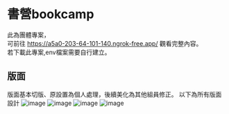# 書營bookcamp
此為團體專案，<br>
可前往 https://a5a0-203-64-101-140.ngrok-free.app/ 觀看完整內容。<br>
若下載此專案,env檔案需要自行建立。<br>

## 版面
版面基本切版、原設置為個人處理，後續美化為其他組員修正。
以下為所有版面設計
![image](https://github.com/milu0925/bookcamp/assets/122149992/bf83715c-8515-4046-877d-a86222e1ca1e)
![image](https://github.com/milu0925/bookcamp/assets/122149992/71950c0e-8427-4d48-b8b0-c762d4250bce)
![image](https://github.com/milu0925/bookcamp/assets/122149992/aa19679f-e077-4a79-be04-aa72376c7923)
![image](https://github.com/milu0925/bookcamp/assets/122149992/9601f818-0852-4dab-a4a5-0993ca692e51)



